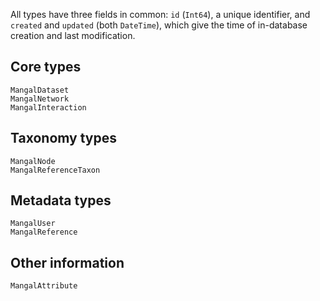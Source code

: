 All types have three fields in common: `id` (`Int64`), a unique identifier, and
`created` and `updated` (both `DateTime`), which give the time of in-database
creation and last modification.

## Core types

```@docs
MangalDataset
MangalNetwork
MangalInteraction
```

## Taxonomy types

```@docs
MangalNode
MangalReferenceTaxon
```

## Metadata types

```@docs
MangalUser
MangalReference
```

## Other information

```@docs
MangalAttribute
```
